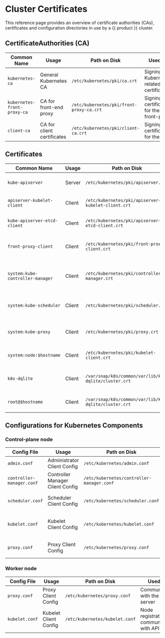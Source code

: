 # Cluster Certificates
This reference page provides an overview of certificate authorities (CAs), certificates and 
configuration directories in use by a {{ product }} cluster. 
## **CertificateAuthorities (CA)**

| **Common Name**              | **Usage**                            | **Path on Disk**                         | **Used For**                                |
|------------------------------|--------------------------------------|------------------------------------------|---------------------------------------------|
| `kubernetes-ca`               | General Kubernetes CA               | `/etc/kubernetes/pki/ca.crt`             | Signing all Kubernetes-related certificates |
| `kubernetes-front-proxy-ca`   | CA for front-end proxy              | `/etc/kubernetes/pki/front-proxy-ca.crt` | Signing certificates for the front-proxy    |
| `client-ca`                   | CA for client certificates          | `/etc/kubernetes/pki/client-ca.crt`      | Signing certificates for the client         |


## **Certificates**

| **Common Name**                            | **Usage** | **Path on Disk**                                     | **Used For**                                                     | **Signed By**               |
|--------------------------------------------|-----------|------------------------------------------------------|------------------------------------------------------------------|-----------------------------|
| `kube-apiserver`                           | Server    | `/etc/kubernetes/pki/apiserver.crt`                  | Securing the API server endpoint                                 | `kubernetes-ca`             |
| `apiserver-kubelet-client`            | Client    | `/etc/kubernetes/pki/apiserver-kubelet-client.crt`   | API server communication with kubelets                           | `kubernetes-ca-client`      |
| `kube-apiserver-etcd-client`               | Client    | `/etc/kubernetes/pki/apiserver-etcd-client.crt`      | API server communication with etcd                               | `kubernetes-ca-client`      |
| `front-proxy-client`                       | Client    | `/etc/kubernetes/pki/front-proxy-client.crt`         | API server communication with the front-proxy                    | `kubernetes-front-proxy-ca` |
| `system:kube-controller-manager`                  | Client    | `/etc/kubernetes/pki/controller-manager.crt`         | Communication between the controller manager and the API server  | `kubernetes-ca-client`      |
| `system:kube-scheduler`                           | Client    | `/etc/kubernetes/pki/scheduler.crt`                  | Communication between the scheduler and the API server           | `kubernetes-ca-client`      |
| `system:kube-proxy`                               | Client    | `/etc/kubernetes/pki/proxy.crt`                      | Communication between kube-proxy and the API server              | `kubernetes-ca-client`      |
| `system:node:$hostname`                    | Client    | `/etc/kubernetes/pki/kubelet-client.crt`             | Authentication of kubelets to the API server                     | `kubernetes-ca-client`      |
| `k8s-dqlite`                               | Client    | `/var/snap/k8s/common/var/lib/k8s-dqlite/cluster.crt`| Communication between k8s-dqlite nodes and API server            | `self-signed`               |
| `root@$hostname`                          | Client    | `/var/snap/k8s/common/var/lib/k8s-dqlite/cluster.crt`             | Communication between k8sd nodes | `self-signed`      |


## **Configurations for Kubernetes Components**

### Control-plane node

| **Config File**                    | **Usage**                              | **Path on Disk**                           | **Used For**                                 |
|------------------------------------|----------------------------------------|--------------------------------------------|----------------------------------------------|
| `admin.conf`                       | Administrator Client Config            | `/etc/kubernetes/admin.conf`               | Admin access to the cluster                  |
| `controller-manager.conf`          | Controller Manager Client Config       | `/etc/kubernetes/controller-manager.conf`  | Communication with the API server            |
| `scheduler.conf`                   | Scheduler Client Config                | `/etc/kubernetes/scheduler.conf`           | Communication with the API server            |
| `kubelet.conf`                     | Kubelet Client Config                  | `/etc/kubernetes/kubelet.conf`             | Node registration and communication with API server |
| `proxy.conf`                       | Proxy Client Config                    | `/etc/kubernetes/proxy.conf`               | Communication with the API server            |

### Worker node

| **Config File**                    | **Usage**                              | **Path on Disk**                           | **Used For**                                 |
|------------------------------------|----------------------------------------|--------------------------------------------|----------------------------------------------|
| `proxy.conf`                       | Proxy Client Config                    | `/etc/kubernetes/proxy.conf`               | Communication with the API server            |
| `kubelet.conf`                     | Kubelet Client Config                  | `/etc/kubernetes/kubelet.conf`             | Node registration and communication with API server |
